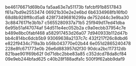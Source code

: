 be46176671d69b0a
fa5aa63e7a51173b
fafcbf91b8517843
f61a7bd9e2553474
06921b30e2e2e6bd
6b6334968fb16fb0
68d8b928ff8cd5a8
428f73496816299a
de752d44c3e9ba30
3c8847617fe3b1b7
c5655280937a71b5
25f949d17ed41dba
6e95b51af47074af
54d511e4ec052b2a
c9a0ecbb37954c7e
b489e8bc0fabf468
a582917453d26a07
7d940933b112d47b
bb4c814bc6dcb5b9
93069638a2137c7c
432f217f26c8dbd6
e822f9434c719a3b
b56b043770e02b44
6e051d2865240478
228e8fc671773e0b
26e6d883957d2f30
90dca2bc117312db
821bae901f69b62f
0d71dbc2bbe83a85
c352dcd78da8cf84
09e9eb244bfad625
c40b28f188adfa1c
500f9f62abb9daf9
